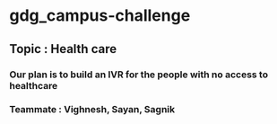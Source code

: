 # gdg_campus-challenge
## Topic : Health care
### Our plan is to build an IVR for the people with no access to healthcare

### Teammate : Vighnesh, Sayan, Sagnik
